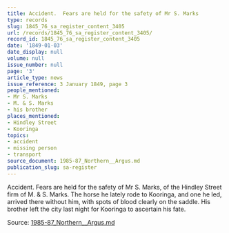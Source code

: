 ```yaml
---
title: Accident.  Fears are held for the safety of Mr S. Marks
type: records
slug: 1845_76_sa_register_content_3405
url: /records/1845_76_sa_register_content_3405/
record_id: 1845_76_sa_register_content_3405
date: '1849-01-03'
date_display: null
volume: null
issue_number: null
page: '3'
article_type: news
issue_reference: 3 January 1849, page 3
people_mentioned:
- Mr S. Marks
- M. & S. Marks
- his brother
places_mentioned:
- Hindley Street
- Kooringa
topics:
- accident
- missing person
- transport
source_document: 1985-87_Northern__Argus.md
publication_slug: sa-register
---
```


Accident.  Fears are held for the safety of Mr S. Marks, of the Hindley Street firm of M. & S. Marks.  The horse he lately rode to Kooringa, and one he led, arrived there without him, with spots of blood clearly on the saddle.  His brother left the city last night for Kooringa to ascertain his fate.

Source: [1985-87_Northern__Argus.md](/downloads/markdown/1985-87_Northern__Argus.md)
